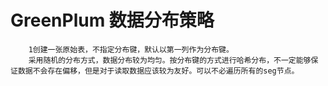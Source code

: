 # GreenPlum 数据分布策略
```
    1创建一张原始表，不指定分布键，默认以第一列作为分布键。
    采用随机的分布方式，数据分布较为均匀。按分布键的方式进行哈希分布，不一定能够保证数据不会存在偏移，但是对于读取数据应该较为友好。可以不必遍历所有的seg节点。
```

